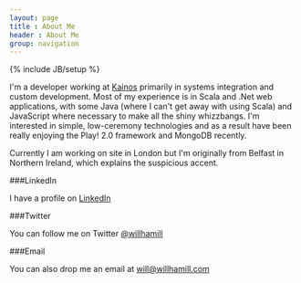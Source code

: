 ```yaml
---
layout: page
title : About Me
header : About Me
group: navigation
---
```

{% include JB/setup %}

I'm a developer working at [Kainos](http://www.kainos.com) primarily in systems integration and custom development. Most of my experience is in Scala and .Net web applications, with some Java (where I can't get away with using Scala) and JavaScript where necessary to make all the shiny whizzbangs. I'm interested in simple, low-ceremony technologies and as a result have been really enjoying the Play! 2.0 framework and MongoDB recently.

Currently I am working on site in London but I'm originally from Belfast in Northern Ireland, which explains the suspicious accent.

###LinkedIn

I have a profile on [LinkedIn](http://www.linkedin.com/in/willhamill)

###Twitter

You can follow me on Twitter [@willhamill](http://twitter.com/willhamill)

###Email

You can also drop me an email at [will@willhamill.com](mailto:will@willhamill.com)